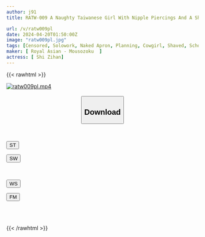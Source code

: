 ```yaml
---
author: j91
title: RATW-009 A Naughty Taiwanese Girl With Nipple Piercings And A Shaved Pussy! I'm Sea-chan, Sea-to-han.

url: /v/ratw009pl
date: 2024-04-20T01:50:00Z
image: "ratw009pl.jpg"
tags: [Censored, Solowork, Naked Apron, Planning, Cowgirl, Shaved, School Uniform	]
maker: [ Royal Asian - Mousozoku  ]
actress: [ Shi Zihan]
---
```



{{< rawhtml >}}

<div class="video" data-videoid="A08XYBVDdpcXlYM">
    <a href="javascript:;">
        <img src="/v/ratw009pl/ratw009pl.jpg" width="WIDTH" height="HEIGHT" alt="ratw009pl.mp4" loading="lazy">
    </a>
</div>

<script type="text/javascript" src="https://j91.asia/asset/on-demand-st.js"></script>

<br>
  <link rel="stylesheet" href="https://j91.asia/asset/bs5.css">
  
  <center>
  <button class="btn btn-primary" type="button" data-bs-toggle="collapse" data-bs-target=".multi-collapse" aria-expanded="false" aria-controls="multiCollapseExample1 multiCollapseExample2"><h2>Download</h2></button></center>
</p>
<div class="row">
  <div class="col">
    <div class="collapse multi-collapse" id="multiCollapseExample1">
      <div class="card card-body">
	      	      <br>
<div class="buttons">  
<p><a href="https://streamtape.to/v/A08XYBVDdpcXlYM" target="_blank"><button class="btn-hover color-3"><i class="fa fa-download"></i> ST</button></a></p>
<p><a href="https://asnwish.com/exa4cvr2jgh0" target="_blank"><button class="btn-hover color-2"><i class="fa fa-download"></i> SW</button></a></p></div>
    </div>
  </div>
</div>
  <div class="col">
    <div class="collapse multi-collapse" id="multiCollapseExample2">
      <div class="card card-body">
	      <br>
<div class="buttons">
<p><a href="https://wolfstream.tv/c7lrc1bwsx14"><button class="btn-hover color-9"><i class="fa fa-download"></i> WS</button></a></p>
<p><a href="https://filemoon.sx/d/yd81fbr9xve8"><button class="btn-hover color-8"><i class="fa fa-download"></i> FM</button></a></p></div>
<br><br>
      </div>
    </div>
  </div>
</div>

{{< /rawhtml >}}